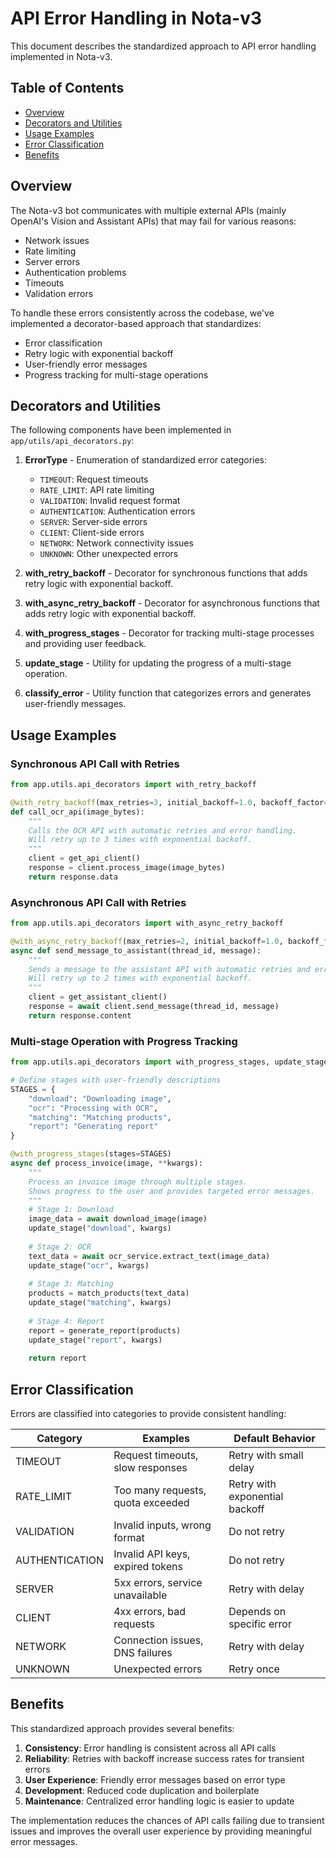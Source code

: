 # API Error Handling in Nota-v3

This document describes the standardized approach to API error handling implemented in Nota-v3.

## Table of Contents
- [Overview](#overview)
- [Decorators and Utilities](#decorators-and-utilities)
- [Usage Examples](#usage-examples)
- [Error Classification](#error-classification)
- [Benefits](#benefits)

## Overview

The Nota-v3 bot communicates with multiple external APIs (mainly OpenAI's Vision and Assistant APIs) that may fail for various reasons:
- Network issues
- Rate limiting
- Server errors
- Authentication problems
- Timeouts
- Validation errors

To handle these errors consistently across the codebase, we've implemented a decorator-based approach that standardizes:
- Error classification
- Retry logic with exponential backoff
- User-friendly error messages
- Progress tracking for multi-stage operations

## Decorators and Utilities

The following components have been implemented in `app/utils/api_decorators.py`:

1. **ErrorType** - Enumeration of standardized error categories:
   - `TIMEOUT`: Request timeouts
   - `RATE_LIMIT`: API rate limiting
   - `VALIDATION`: Invalid request format
   - `AUTHENTICATION`: Authentication errors
   - `SERVER`: Server-side errors
   - `CLIENT`: Client-side errors
   - `NETWORK`: Network connectivity issues
   - `UNKNOWN`: Other unexpected errors

2. **with_retry_backoff** - Decorator for synchronous functions that adds retry logic with exponential backoff.

3. **with_async_retry_backoff** - Decorator for asynchronous functions that adds retry logic with exponential backoff.

4. **with_progress_stages** - Decorator for tracking multi-stage processes and providing user feedback.

5. **update_stage** - Utility for updating the progress of a multi-stage operation.

6. **classify_error** - Utility function that categorizes errors and generates user-friendly messages.

## Usage Examples

### Synchronous API Call with Retries

```python
from app.utils.api_decorators import with_retry_backoff

@with_retry_backoff(max_retries=3, initial_backoff=1.0, backoff_factor=2.0)
def call_ocr_api(image_bytes):
    """
    Calls the OCR API with automatic retries and error handling.
    Will retry up to 3 times with exponential backoff.
    """
    client = get_api_client()
    response = client.process_image(image_bytes)
    return response.data
```

### Asynchronous API Call with Retries

```python
from app.utils.api_decorators import with_async_retry_backoff

@with_async_retry_backoff(max_retries=2, initial_backoff=1.0, backoff_factor=2.0)
async def send_message_to_assistant(thread_id, message):
    """
    Sends a message to the assistant API with automatic retries and error handling.
    Will retry up to 2 times with exponential backoff.
    """
    client = get_assistant_client()
    response = await client.send_message(thread_id, message)
    return response.content
```

### Multi-stage Operation with Progress Tracking

```python
from app.utils.api_decorators import with_progress_stages, update_stage

# Define stages with user-friendly descriptions
STAGES = {
    "download": "Downloading image",
    "ocr": "Processing with OCR",
    "matching": "Matching products",
    "report": "Generating report"
}

@with_progress_stages(stages=STAGES)
async def process_invoice(image, **kwargs):
    """
    Process an invoice image through multiple stages.
    Shows progress to the user and provides targeted error messages.
    """
    # Stage 1: Download
    image_data = await download_image(image)
    update_stage("download", kwargs)
    
    # Stage 2: OCR
    text_data = await ocr_service.extract_text(image_data)
    update_stage("ocr", kwargs)
    
    # Stage 3: Matching
    products = match_products(text_data)
    update_stage("matching", kwargs)
    
    # Stage 4: Report
    report = generate_report(products)
    update_stage("report", kwargs)
    
    return report
```

## Error Classification

Errors are classified into categories to provide consistent handling:

| Category | Examples | Default Behavior |
|----------|----------|-----------------|
| TIMEOUT | Request timeouts, slow responses | Retry with small delay |
| RATE_LIMIT | Too many requests, quota exceeded | Retry with exponential backoff |
| VALIDATION | Invalid inputs, wrong format | Do not retry |
| AUTHENTICATION | Invalid API keys, expired tokens | Do not retry |
| SERVER | 5xx errors, service unavailable | Retry with delay |
| CLIENT | 4xx errors, bad requests | Depends on specific error |
| NETWORK | Connection issues, DNS failures | Retry with delay |
| UNKNOWN | Unexpected errors | Retry once |

## Benefits

This standardized approach provides several benefits:

1. **Consistency**: Error handling is consistent across all API calls
2. **Reliability**: Retries with backoff increase success rates for transient errors
3. **User Experience**: Friendly error messages based on error type
4. **Development**: Reduced code duplication and boilerplate
5. **Maintenance**: Centralized error handling logic is easier to update

The implementation reduces the chances of API calls failing due to transient issues and improves the overall user experience by providing meaningful error messages.